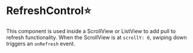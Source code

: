 # RefreshControl⭐

This component is used inside a ScrollView or ListView to add pull to refresh functionality. When the ScrollView is at `scrollY: 0`, swiping down triggers an `onRefresh` event.
